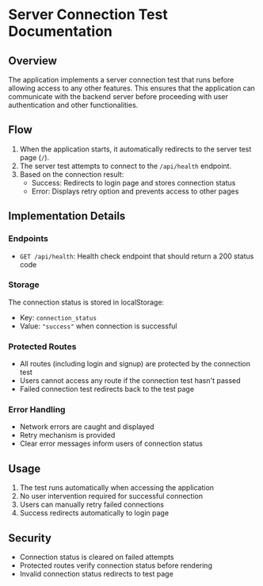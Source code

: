 # Server Connection Test Documentation

## Overview
The application implements a server connection test that runs before allowing access to any other features. This ensures that the application can communicate with the backend server before proceeding with user authentication and other functionalities.

## Flow
1. When the application starts, it automatically redirects to the server test page (`/`).
2. The server test attempts to connect to the `/api/health` endpoint.
3. Based on the connection result:
   - Success: Redirects to login page and stores connection status
   - Error: Displays retry option and prevents access to other pages

## Implementation Details

### Endpoints
- `GET /api/health`: Health check endpoint that should return a 200 status code

### Storage
The connection status is stored in localStorage:
- Key: `connection_status`
- Value: `"success"` when connection is successful

### Protected Routes
- All routes (including login and signup) are protected by the connection test
- Users cannot access any route if the connection test hasn't passed
- Failed connection test redirects back to the test page

### Error Handling
- Network errors are caught and displayed
- Retry mechanism is provided
- Clear error messages inform users of connection status

## Usage
1. The test runs automatically when accessing the application
2. No user intervention required for successful connection
3. Users can manually retry failed connections
4. Success redirects automatically to login page

## Security
- Connection status is cleared on failed attempts
- Protected routes verify connection status before rendering
- Invalid connection status redirects to test page
